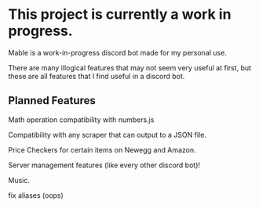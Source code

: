 # This project is currently a work in progress.

Mable is a work-in-progress discord bot made for my personal use.

There are many illogical features that may not seem very useful at
first, but these are all features that I find useful in a discord
bot.

## Planned Features

Math operation compatibility with numbers.js

Compatibility with any scraper that can output to a JSON file.

Price Checkers for certain items on Newegg and Amazon.

Server management features (like every other discord bot)!

Music.

fix aliases (oops)
